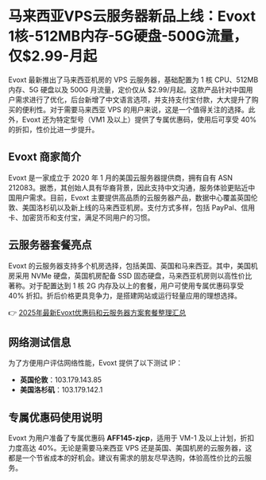 # 马来西亚VPS云服务器新品上线：Evoxt 1核-512MB内存-5G硬盘-500G流量，仅$2.99-月起

Evoxt 最新推出了马来西亚机房的 VPS 云服务器，基础配置为 1 核 CPU、512MB 内存、5G 硬盘以及 500G 月流量，定价仅从 $2.99/月起。这款产品针对中国用户需求进行了优化，后台新增了中文语言选项，并支持支付宝付款，大大提升了购买的便利性。对于需要马来西亚 VPS 的用户来说，这是一个值得关注的选择。此外，Evoxt 还为特定型号（VM1 及以上）提供了专属优惠码，使用后可享受 40% 的折扣，性价比进一步提升。

## Evoxt 商家简介

Evoxt 是一家成立于 2020 年 1 月的美国云服务器提供商，拥有自有 ASN 212083。据悉，其创始人具有华裔背景，因此支持中文沟通，服务体验更贴近中国用户需求。目前，Evoxt 主要提供高品质的云服务器产品，数据中心覆盖英国伦敦、美国洛杉矶以及新上线的马来西亚机房。支付方式多样，包括 PayPal、信用卡、加密货币和支付宝，满足不同用户的习惯。

## 云服务器套餐亮点

Evoxt 的云服务器支持多个机房选择，包括美国、英国和马来西亚。其中，美国机房采用 NVMe 硬盘，英国机房配备 SSD 固态硬盘，马来西亚机房则以高性价比著称。对于配置达到 1 核 2G 内存及以上的套餐，用户可使用专属优惠码享受 40% 折扣。折后价格更具竞争力，是搭建网站或运行轻量应用的理想选择。

👉 [2025年最新Evoxt优惠码和云服务器方案套餐整理汇总](https://bit.ly/evoxt)

## 网络测试信息

为了方便用户评估网络性能，Evoxt 提供了以下测试 IP：

- **英国伦敦**：103.179.143.85  
- **美国洛杉矶**：103.179.142.1  

## 专属优惠码使用说明

Evoxt 为用户准备了专属优惠码 **AFF145-zjcp**，适用于 VM-1 及以上计划，折扣力度高达 40%。无论是需要马来西亚 VPS 还是英国、美国机房的云服务器，这都是一个节省成本的好机会。建议有需求的朋友尽早选购，体验高性价比的云服务。